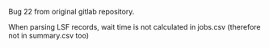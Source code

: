 
Bug 22 from original gitlab repository.

When parsing LSF records, wait time is not calculated in jobs.csv (therefore not in summary.csv too)
